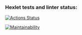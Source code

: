 ### Hexlet tests and linter status:
[![Actions Status](https://github.com/ingvyn/frontend-project-11/workflows/hexlet-check/badge.svg)](https://github.com/ingvyn/frontend-project-11/actions)

[![Maintainability](https://api.codeclimate.com/v1/badges/68dca028c57223cbb0a1/maintainability)](https://codeclimate.com/github/ingvyn/frontend-project-11/maintainability)

